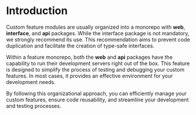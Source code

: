 ---
---

# Introduction

Custom feature modules are usually organized into a monorepo with **web**, **interface**, and **api** packages. 
While the interface package is not mandatory, we strongly recommend its use. This recommendation aims to prevent code 
duplication and facilitate the creation of type-safe interfaces.

Within a feature monorepo, both the **web** and **api** packages have the capability to run their development servers 
right out of the box. This feature is designed to simplify the process of testing and debugging your custom features. 
In most cases, it provides an effective environment for your development needs.

By following this organizational approach, you can efficiently manage your custom features, ensure code reusability, 
and streamline your development and testing processes.

